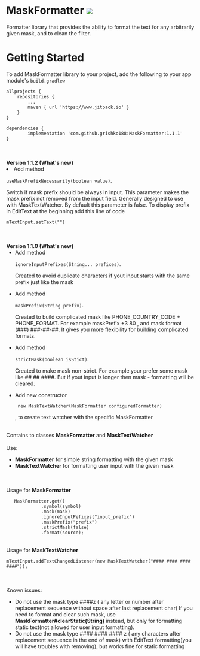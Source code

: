 # MaskFormatter [![](https://www.jitpack.io/v/grishko188/MaskFormatter.svg)](https://www.jitpack.io/#grishko188/MaskFormatter)
Formatter library that provides the ability to format the text for any arbitrarily given mask,
and to clean the filter.

Getting Started
==============

To add MaskFormatter library to your project, add the following to your app module's ```build.gradlew```
```
allprojects {
	repositories {
		...
	    maven { url 'https://www.jitpack.io' }
	}
}
	
dependencies {
    	implementation 'com.github.grishko188:MaskFormatter:1.1.1'
}
```

<br/>
<br/>
<b>Version 1.1.2 (What's new)</b>
<li>Add method 

```useMaskPrefixNecessarily(boolean value)```. 

Switch if mask prefix should be always in input.
This parameter makes the mask prefix not removed from the input field.
Generally designed to use with  MaskTextWatcher.
By default this parameter is false.
To display prefix in EditText at the beginning add this line of code
```
mTextInput.setText("")
```
<br/>
<br/>
<b>Version 1.1.0 (What's new)</b>
<ul>
<li>Add method 

```ignoreInputPrefixes(String... prefixes)```. 

Created to avoid duplicate characters if yout input starts with the same prefix just like the mask</li>
<li>Add method 

```maskPrefix(String prefix)```. 

Created to build complicated mask like PHONE_COUNTRY_CODE + PHONE_FORMAT. For example maskPrefix +3 80 , and mask format (###) ###-##-##. It gives you more flexibility for building complicated formats.  </li>
<li>Add method 

```strictMask(boolean isStict)```. 

Created to make mask non-strict. For example your prefer some mask like ## ## ####. But if yout input is longer then mask - formatting will be cleared.</li>
<li>Add new constructor 

``` new MaskTextWatcher(MaskFormatter configuredFormatter)```

, to create text watcher with the specific MaskFormatter
</ul>

<br/>Contains to classes <b>MaskFormatter</b> and <b>MaskTextWatcher</b>
<br/>
<br/>
Use: 
<ul>
<li><b>MaskFormatter</b> for simple string formatting with the given mask </li>
<li><b>MaskTextWatcher</b> for formatting user input with the given mask</li>
</ul>
<br/>
<br/>
Usage for <b>MaskFormatter</b>

```
   MaskFormatter.get()
             .symbol(symbol)
             .mask(mask)
             .ignoreInputPefixes("input_prefix")
             .maskPrefix("prefix")
             .strictMask(false)
             .format(source);
```
<br/>
Usage for <b>MaskTextWatcher</b>

```
mTextInput.addTextChangedListener(new MaskTextWatcher("#### #### #### ####"));
```
<br/><br/>
Known issues:
<ul>
<li>Do not use the mask type ####z ( any letter or number after replacement sequence without space after last replacement char)
 If you need to format and clear such mask, use <b>MaskFormatter#clearStatic(String)</b> instead, but only for formatting static text(not allowed for user input formatting).</li>
<li>Do not use the mask type #### #### #### z ( any characters after replacement sequence in the end of mask) with EditText formatting(you will have troubles with removing), but works fine for static formatting</li>
</ul>
